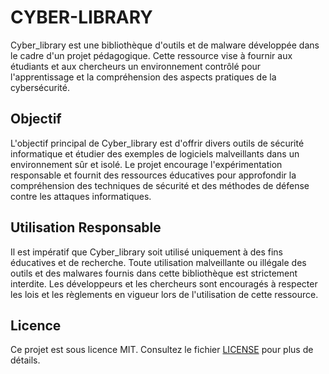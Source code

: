 # CYBER-LIBRARY

Cyber_library est une bibliothèque d'outils et de malware développée dans le cadre d'un projet pédagogique. Cette ressource vise à fournir aux étudiants et aux chercheurs un environnement contrôlé pour l'apprentissage et la compréhension des aspects pratiques de la cybersécurité.

## Objectif

L'objectif principal de Cyber_library est d'offrir divers outils de sécurité informatique et étudier des exemples de logiciels malveillants dans un environnement sûr et isolé. Le projet encourage l'expérimentation responsable et fournit des ressources éducatives pour approfondir la compréhension des techniques de sécurité et des méthodes de défense contre les attaques informatiques.

## **Utilisation Responsable**

Il est impératif que Cyber_library soit utilisé uniquement à des fins éducatives et de recherche. Toute utilisation malveillante ou illégale des outils et des malwares fournis dans cette bibliothèque est strictement interdite. Les développeurs et les chercheurs sont encouragés à respecter les lois et les règlements en vigueur lors de l'utilisation de cette ressource.

## Licence

Ce projet est sous licence MIT. Consultez le fichier [LICENSE](https://github.com/H4CK3R5-Dmaster/cyber_library/blob/main/LICENCE) pour plus de détails.
